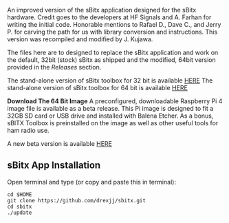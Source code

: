 An improved version of the sBitx application designed for the sBitx hardware. Credit goes to the developers at HF Signals and A. Farhan for writing the initial code. Honorable mentions to Rafael D., Dave C., and Jerry P. for carving the path for us with library conversion and instructions. This version was recompiled and modified by J. Kujawa.

The files here are to designed to replace the sBitx application and work on the default, 32bit (stock) sBitx as shipped and the modified, 64bit version provided in the *Releases* section.


The stand-alone version of sBitx toolbox for 32 bit is available [HERE](https://github.com/drexjj/sBITX-toolbox)
The stand-alone version of sBitx toolbox for 64 bit is available [HERE](https://github.com/drexjj/sBITX-toolbox64)



****Download The 64 Bit Image****
A preconfigured, downloadable Raspberry Pi 4 image file is available as a beta release. This Pi image is designed to fit a 32GB SD card or USB drive and installed with Balena Etcher. As a bonus, sBITX Toolbox is preinstalled on the image as well as other useful tools for ham radio use.

A new beta version is available [HERE](https://github.com/drexjj/sbitx/releases/tag/sBitx-v3.02-64-Bit)



sBitx App Installation
-----

Open terminal and type (or copy and paste this in terminal):

```console
cd $HOME
git clone https://github.com/drexjj/sbitx.git
cd sbitx
./update
```
